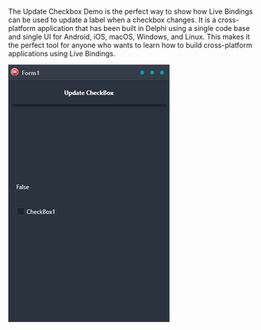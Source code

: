 The Update Checkbox Demo is the perfect way to show how Live Bindings can be used to update a label when a checkbox changes. It is a cross-platform application that has been built in Delphi using a single code base and single UI for Android, iOS, macOS, Windows, and Linux. This makes it the perfect tool for anyone who wants to learn how to build cross-platform applications using Live Bindings.

![screenshot](screenshot.gif)
